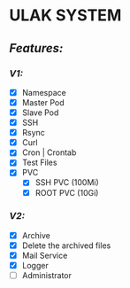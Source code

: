 # ULAK SYSTEM

## _Features:_
### **_V1:_**
- [x] Namespace
- [x] Master Pod
- [x] Slave Pod
- [X] SSH
- [x] Rsync
- [x] Curl
- [x] Cron | Crontab
- [x] Test Files
- [x] PVC
    - [x] SSH PVC (100Mi)
    - [x] ROOT PVC (10Gi)

### **_V2:_**
- [x] Archive
- [x] Delete the archived files
- [x] Mail Service
- [x] Logger
- [ ] Administrator